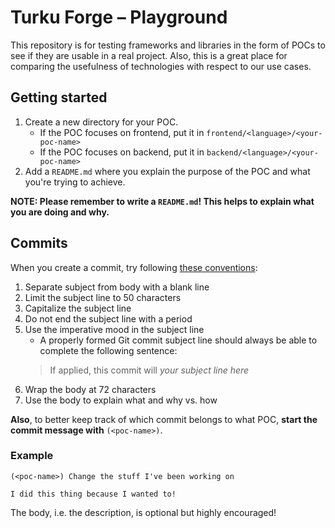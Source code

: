 # Turku Forge – Playground

This repository is for testing frameworks and libraries in the form of POCs to see if they are usable in a real project. Also, this is a great place for comparing the usefulness of technologies with respect to our use cases.

## Getting started

1. Create a new directory for your POC.
   - If the POC focuses on frontend, put it in `frontend/<language>/<your-poc-name>`
   - If the POC focuses on backend, put it in `backend/<language>/<your-poc-name>` 
1. Add a `README.md` where you explain the purpose of the POC and what you're trying to achieve.

**NOTE: Please remember to write a `README.md`! This helps to explain what you are doing and why.**

## Commits

When you create a commit, try following [these conventions](https://chris.beams.io/posts/git-commit/#seven-rules):

1. Separate subject from body with a blank line
1. Limit the subject line to 50 characters
1. Capitalize the subject line
1. Do not end the subject line with a period
1. Use the imperative mood in the subject line
   - A properly formed Git commit subject line should always be able to complete the following sentence:
   > If applied, this commit will *your subject line here*
1. Wrap the body at 72 characters
1. Use the body to explain what and why vs. how

**Also**, to better keep track of which commit belongs to what POC, **start the commit message with** `(<poc-name>)`.

### Example

```shell
(<poc-name>) Change the stuff I've been working on

I did this thing because I wanted to!
```

 The body, i.e. the description, is optional but highly encouraged!
